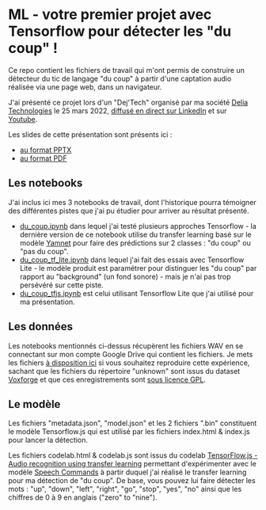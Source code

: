 # ML - votre premier projet avec Tensorflow pour détecter les "du coup" !

Ce repo contient les fichiers de travail qui m'ont permis de construire un détecteur du tic de langage "du coup" à partir d'une captation audio réalisée via une page web, dans un navigateur.

J'ai présenté ce projet lors d'un "Dej'Tech" organisé par ma société [Delia Technologies](https://delia.tech) le 25 mars 2022, [diffusé en direct sur LinkedIn](https://www.linkedin.com/video/event/urn:li:ugcPost:6910159634284650496/) et sur [Youtube](https://www.youtube.com/watch?v=31-w2fRWabk&ab_channel=DeliaTechnologies).

Les slides de cette présentation sont présents ici :
- [au format PPTX](https://github.com/JulienGremillot/du_coup/raw/6bb6324464e20b9069846b002457414b5b5cd16b/ML%20_%20votre%20premier%20projet%20avec%20Tensorflow%20pour%20d%C3%A9tecter%20les%20_du%20coup_%20_.pptx)
- [au format PDF](https://github.com/JulienGremillot/du_coup/blob/6bb6324464e20b9069846b002457414b5b5cd16b/ML%20_%20votre%20premier%20projet%20avec%20Tensorflow%20pour%20d%C3%A9tecter%20les%20_du%20coup_%20_.pdf)

## Les notebooks

J'ai inclus ici mes 3 notebooks de travail, dont l'historique pourra témoigner des différentes pistes que j'ai pu étudier pour arriver au résultat présenté.
- [du_coup.ipynb](https://github.com/JulienGremillot/du_coup/blob/main/du_coup.ipynb) dans lequel j'ai testé plusieurs approches Tensorflow - la dernière version de ce notebook utilise du transfer learning basé sur le modèle [Yamnet](https://tfhub.dev/google/yamnet/1) pour faire des prédictions sur 2 classes : "du coup" ou "pas du coup".
- [du_coup_tf_lite.ipynb](https://github.com/JulienGremillot/du_coup/blob/main/du_coup_tf_lite.ipynb) dans lequel j'ai fait des essais avec Tensorflow Lite - le modèle produit est paramétrer pour distinguer les "du coup" par rapport au "background" (un fond sonore) - mais je n'ai pas trop persévéré sur cette piste.
- [du_coup_tfjs.ipynb](https://github.com/JulienGremillot/du_coup/blob/main/du_coup_tfjs.ipynb) est celui utilisant Tensorflow Lite que j'ai utilisé pour ma présentation.

## Les données

Les notebooks mentionnés ci-dessus récupèrent les fichiers WAV en se connectant sur mon compte Google Drive qui contient les fichiers.
Je mets les fichiers [à disposition ici](https://drive.google.com/file/d/1q4VBXK441MmGUKL-co_l8K5q-k6n4Slk/view?usp=sharing) si vous souhaitez reproduire cette expérience, sachant que les fichiers du répertoire "unknown" sont issus du dataset [Voxforge](http://www.voxforge.org/fr) et que ces enregistrements sont [sous licence GPL](http://www.voxforge.org/home/docs/faq/faq/what-is-gpl).

## Le modèle

Les fichiers "metadata.json", "model.json" et les 2 fichiers ".bin" constituent le modèle Tensorflow.js qui est utilisé par les fichiers index.html & index.js pour lancer la détection.

Les fichiers codelab.html & codelab.js sont issus du codelab [TensorFlow.js - Audio recognition using transfer learning](https://codelabs.developers.google.com/codelabs/tensorflowjs-audio-codelab/index.html#0) permettant d'expérimenter avec le modèle [Speech Commands](https://github.com/tensorflow/tfjs-models/tree/master/speech-commands) à partir duquel j'ai réalisé le transfer learning pour ma détection de "du coup". De base, vous pouvez lui faire détecter les mots : "up", "down", "left", "right", "go", "stop", "yes", "no" ainsi que les chiffres de 0 à 9 en anglais ("zero" to "nine").
